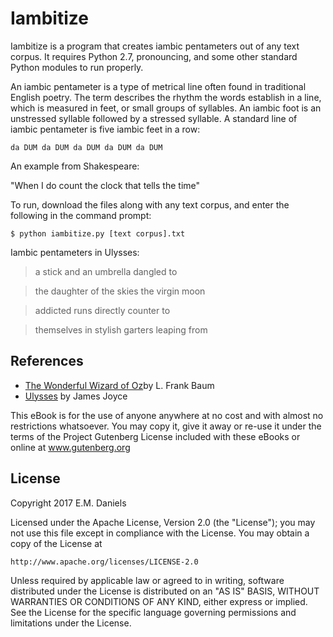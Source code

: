 Iambitize
==========

Iambitize is a program that creates iambic pentameters out of any text corpus. 
It requires Python 2.7, pronouncing, and some other standard Python modules to 
run properly.

An iambic pentameter is a type of metrical line often found in traditional 
English poetry. The term describes the rhythm the words establish in a line, 
which is measured in feet, or small groups of syllables. An iambic foot is an
 unstressed syllable followed by a stressed syllable. A standard line of iambic 
pentameter is five iambic feet in a row:

`da DUM da DUM da DUM da DUM da DUM`

An example from Shakespeare:

"When I do count the clock that tells the time"

To run, download the files along with any text corpus, and enter the 
following in the command prompt:

    $ python iambitize.py [text corpus].txt


Iambic pentameters in Ulysses:
>a stick and an umbrella dangled to

>the daughter of the skies the virgin moon 

>addicted runs directly counter to 

>themselves in stylish garters leaping from 

References
----------

  - [The Wonderful Wizard of Oz](http://www.gutenberg.org/cache/epub/55)by L. 
Frank Baum
  - [Ulysses](https://www.gutenberg.org/ebooks/4300) by James Joyce

This eBook is for the use of anyone anywhere at no cost and with almost no 
restrictions whatsoever.  You may copy it, give it away or re-use it under 
the terms of the Project Gutenberg License included with these eBooks or 
online at www.gutenberg.org

License
-------

Copyright 2017 E.M. Daniels

Licensed under the Apache License, Version 2.0 (the "License");
you may not use this file except in compliance with the License.
You may obtain a copy of the License at

    http://www.apache.org/licenses/LICENSE-2.0

Unless required by applicable law or agreed to in writing, software
distributed under the License is distributed on an "AS IS" BASIS,
WITHOUT WARRANTIES OR CONDITIONS OF ANY KIND, either express or implied.
See the License for the specific language governing permissions and
limitations under the License.
